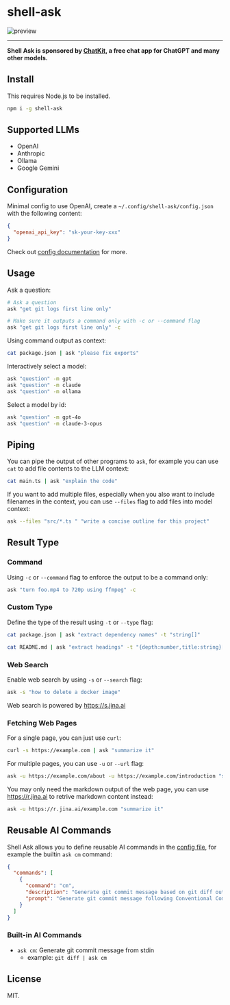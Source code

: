 # shell-ask

![preview](https://cdn.jsdelivr.net/gh/egoist-bot/images@main/uPic/js3Bja.png)

---

**Shell Ask is sponsored by [ChatKit](https://chatkit.app), a free chat app for ChatGPT and many other models.**

## Install

This requires Node.js to be installed.

```bash
npm i -g shell-ask
```

## Supported LLMs

- OpenAI
- Anthropic
- Ollama
- Google Gemini

## Configuration

Minimal config to use OpenAI, create a `~/.config/shell-ask/config.json` with the following content:

```json
{
  "openai_api_key": "sk-your-key-xxx"
}
```

Check out [config documentation](./docs/config.md) for more.

## Usage

Ask a question:

```bash
# Ask a question
ask "get git logs first line only"

# Make sure it outputs a command only with -c or --command flag
ask "get git logs first line only" -c
```

Using command output as context:

```bash
cat package.json | ask "please fix exports"
```

Interactively select a model:

```bash
ask "question" -m gpt
ask "question" -m claude
ask "question" -m ollama
```

Select a model by id:

```bash
ask "question" -m gpt-4o
ask "question" -m claude-3-opus
```

## Piping

You can pipe the output of other programs to `ask`, for example you can use `cat` to add file contents to the LLM context:

```bash
cat main.ts | ask "explain the code"
```

If you want to add multiple files, especially when you also want to include filenames in the context, you can use `--files` flag to add files into model context:

```bash
ask --files "src/*.ts " "write a concise outline for this project"
```

## Result Type

### Command

Using `-c` or `--command` flag to enforce the output to be a command only:

```bash
ask "turn foo.mp4 to 720p using ffmpeg" -c
```

### Custom Type

Define the type of the result using `-t` or `--type` flag:

```bash
cat package.json | ask "extract dependency names" -t "string[]"

cat README.md | ask "extract headings" -t "{depth:number,title:string}[]"
```

### Web Search

Enable web search by using `-s` or `--search` flag:

```bash
ask -s "how to delete a docker image"
```

Web search is powered by https://s.jina.ai

### Fetching Web Pages

For a single page, you can just use `curl`:

```bash
curl -s https://example.com | ask "summarize it"
```

For multiple pages, you can use `-u` or `--url` flag:

```bash
ask -u https://example.com/about -u https://example.com/introduction "summarize it"
```

You may only need the markdown output of the web page, you can use https://r.jina.ai to retrive markdown content instead:

```bash
ask -u https://r.jina.ai/example.com "summarize it"
```

## Reusable AI Commands

Shell Ask allows you to define reusable AI commands in the [config file](./docs/config.md), for example the builtin `ask cm` command:

```json
{
  "commands": [
    {
      "command": "cm",
      "description": "Generate git commit message based on git diff output",
      "prompt": "Generate git commit message following Conventional Commits specification based on the git diff output in stdin\nYou must return a commit message only, without any other text or quotes."
    }
  ]
}
```

### Built-in AI Commands

- `ask cm`: Generate git commit message from stdin
  - example: `git diff | ask cm`

## License

MIT.
